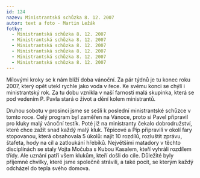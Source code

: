 ```yaml
---
id: 124
nazev: Ministrantská schůzka 8. 12. 2007
autor: text a foto - Martin Ležák
fotky:
  - Ministrantská schůzka 8. 12. 2007
  - Ministrantská schůzka 8. 12. 2007
  - Ministrantská schůzka 8. 12. 2007
  - Ministrantská schůzka 8. 12. 2007
  - Ministrantská schůzka 8. 12. 2007
  - Ministrantská schůzka 8. 12. 2007
---
```

<!-- Generated by XStandard version 2.0.0.0 on 2007-12-16T16:32:37 -->

<p>Mílovými kroky se k nám blíží doba vánoční. Za pár týdnů je tu konec roku 2007, který opět utekl rychle jako voda v řece. Ke svému konci se chýlí i ministrantský rok. Za tu dobu vznikla v naší farnosti malá skupinka, která se pod vedením P. Pavla stará o život a dění kolem ministrantů.</p>
<p>Druhou sobotu v prosinci jsme se sešli k poslední ministrantské schůzce v tomto roce. Celý program byl zaměřen na Vánoce, proto si Pavel připravil pro kluky malý vánoční testík. Poté již na ministranty čekalo dobrodružství, které chce zažít snad každý malý kluk. Těpicové a Pip připravili v okolí fary stopovanou, která obsahovala 5 úkolů: najít 10 rozdílů, rozluštit zprávu, štafeta, hody na cíl a zatloukání hřebíků. Největšími matadory v těchto disciplínách se staly Vojta Močuba s Kubou Kasalem, kteří vyhráli rozdílem třídy. Ale uznání patří všem klukům, kteří došli do cíle. Důležité byly příjemné chvilky, které jsme společně strávili, a také pocit, se kterým každý odcházel do tepla svého domova.</p>
